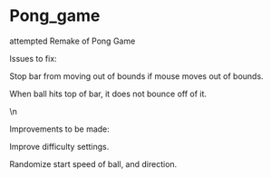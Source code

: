 # Pong_game
attempted Remake of Pong Game


Issues to fix: 

Stop bar from moving out of bounds if mouse moves out of bounds. 

When ball hits top of bar, it does not bounce off of it. 

\n

Improvements to be made: 

Improve difficulty settings. 

Randomize start speed of ball, and direction. 


